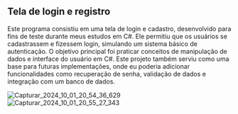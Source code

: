 ## Tela de login e registro
Este programa consistiu em uma tela de login e cadastro, desenvolvido para fins de teste durante meus estudos em C#. Ele permitiu que os usuários se cadastrassem e fizessem login, simulando um sistema básico de autenticação. O objetivo principal foi praticar conceitos de manipulação de dados e interface do usuário em C#. Este projeto também serviu como uma base para futuras implementações, onde eu poderia adicionar funcionalidades 
como recuperação de senha, validação de dados e integração com um banco de dados.

![Capturar_2024_10_01_20_54_36_629](https://github.com/user-attachments/assets/c0e39892-4e85-4662-a953-1b4440ff9323)
![Capturar_2024_10_01_20_55_27_343](https://github.com/user-attachments/assets/5fe07c08-17fb-4811-a044-499c75855be4)


